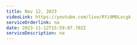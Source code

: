 ```yaml
---
title: Nov 12, 2023
videoLink: https://youtube.com/live/RYi9M0Lxcgk
serviceOrderlink: na
date: 2023-11-12T15:59:07.702Z
serviceDescription: n﻿a
---
```


